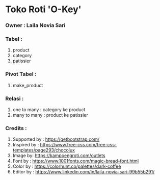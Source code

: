 # Toko Roti 'O-Key'

### Owner : Laila Novia Sari

### Tabel :
1. product
2. category
3. patissier

### Pivot Tabel :
1. make_product

### Relasi :
1. one to many : category ke product
2. many to many : product ke patissier

### Credits :
1. Supported by : https://getbootstrap.com/
2. Inspired by : https://www.free-css.com/free-css-templates/page293/chocolux 
3. Image by: https://kampoengroti.com/outlets
4. Font by : https://www.1001fonts.com/magic-bread-font.html
5. Color by : https://colorhunt.co/palettes/dark-coffee
6. Editor by : https://www.linkedin.com/in/laila-novia-sari-99b55b291/

